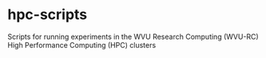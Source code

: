 # hpc-scripts
Scripts for running experiments in the WVU Research Computing (WVU-RC) High Performance Computing (HPC) clusters
